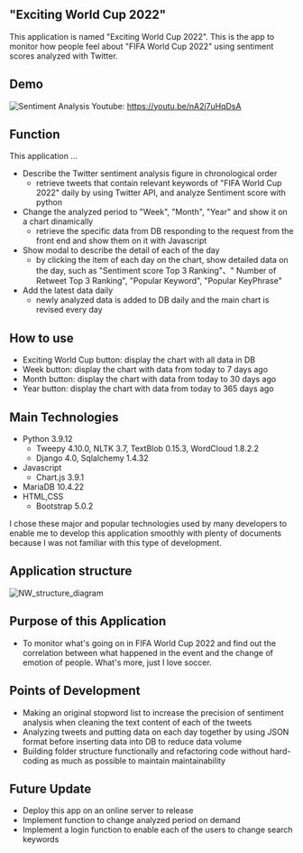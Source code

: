 ## "Exciting World Cup 2022"
This application is named "Exciting World Cup 2022". 
This is the app to monitor how people feel about "FIFA World Cup 2022" using sentiment scores analyzed with Twitter.

## Demo
![Sentiment Analysis](https://user-images.githubusercontent.com/79392148/193696046-41974f30-184b-4dfb-9808-28e94f518654.gif)
Youtube: https://youtu.be/nA2j7uHqDsA 

## Function
This application ...
- Describe the Twitter sentiment analysis figure in chronological order
    * retrieve tweets that contain relevant keywords of "FIFA World Cup 2022" daily by using Twitter API, and analyze Sentiment score with python
- Change the analyzed period to "Week", "Month", "Year" and show it on a chart dinamically
    * retrieve the specific data from DB responding to the request from the front end and show them on it with Javascript
- Show modal to describe the detail of each of the day
    * by clicking the item of each day on the chart, show detailed data on the day, such as "Sentiment score Top 3 Ranking"、" Number of Retweet Top 3 Ranking", "Popular Keyword", "Popular KeyPhrase"
- Add the latest data daily
    * newly analyzed data is added to DB daily and the main chart is revised every day

## How to use
- Exciting World Cup button: display the chart with all data in DB
- Week button: display the chart with data from today to 7 days ago
- Month button: display the chart with data from today to 30 days ago
- Year button: display the chart with data from today to 365 days ago

## Main Technologies
- Python 3.9.12
    * Tweepy 4.10.0, NLTK 3.7, TextBlob 0.15.3, WordCloud 1.8.2.2
    * Django 4.0, Sqlalchemy 1.4.32
- Javascript
    * Chart.js 3.9.1
- MariaDB 10.4.22
- HTML,CSS
    * Bootstrap 5.0.2

I chose these major and popular technologies used by many developers to enable me to develop this application smoothly with plenty of documents because I was not familiar with this type of development.

## Application structure
![NW_structure_diagram](https://user-images.githubusercontent.com/79392148/188246316-74ede826-b020-4a6f-8940-bbd247229ec7.png)
## Purpose of this Application
- To monitor what's going on in FIFA World Cup 2022 and find out the correlation between what happened in the event and the change of emotion of people. What's more, just I love soccer.

## Points of Development
- Making an original stopword list to increase the precision of sentiment analysis when cleaning the text content of each of the tweets
- Analyzing tweets and putting data on each day together by using JSON format before inserting data into DB to reduce data volume
- Building folder structure functionally and refactoring code without hard-coding as much as possible to maintain maintainability
## Future Update
- Deploy this app on an online server to release 
- Implement function to change analyzed period on demand
- Implement a login function to enable each of the users to change search keywords
